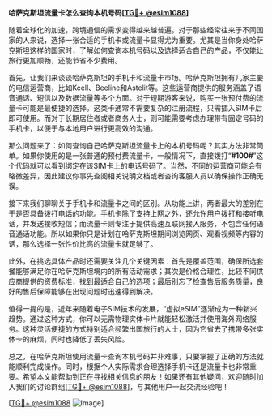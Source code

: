 **哈萨克斯坦流量卡怎么查询本机号码[[TG💪+ @esim1088](https://t.me/s/esim1088)]**

随着全球化的加速，跨境通信的需求变得越来越普遍。对于那些经常往来于不同国家的人来说，选择一张合适的手机卡或流量卡显得尤为重要。尤其是当你身处哈萨克斯坦这样的国家时，了解如何查询本机号码以及选择适合自己的产品，不仅能让旅行更加顺畅，还能节省不少费用。

首先，让我们来谈谈哈萨克斯坦的手机卡和流量卡市场。哈萨克斯坦拥有几家主要的电信运营商，比如Kcell、Beeline和Astelit等。这些运营商提供的服务涵盖了语音通话、短信以及数据流量等多个方面。对于短期游客来说，购买一张预付费的流量卡可能是最便捷的选择。这类卡通常不需要复杂的注册流程，只需插入SIM卡后即可使用。而对于长期居住者或者商务人士，则可能需要考虑办理带有固定号码的手机卡，以便于与本地用户进行更高效的沟通。

那么问题来了：如何查询自己哈萨克斯坦流量卡上的本机号码呢？其实方法非常简单。如果你使用的是一张普通的预付费流量卡，一般情况下，直接拨打“**#100#**”这个代码就可以看到绑定在该SIM卡上的电话号码了。当然，不同的运营商可能会有略微差异，因此建议你事先查阅相关说明文档或者咨询客服人员以确保操作正确无误。

接下来我们聊聊关于手机卡和流量卡之间的区别。从功能上讲，两者最大的差别在于是否具备拨打电话的功能。手机卡除了支持上网之外，还允许用户拨打和接听电话，并发送接收短信；而流量卡则专注于提供高速互联网接入服务，不包含任何语音通话功能。所以如果你只是计划在哈萨克斯坦期间浏览网页、观看视频等内容的话，那么选择一张性价比高的流量卡就足够了。

此外，在挑选具体产品时还需要关注几个关键因素：首先是覆盖范围，确保所选套餐能够满足你在哈萨克斯坦境内的所有活动需求；其次是价格合理性，比较不同供应商提供的资费标准，找到最适合自己的选项；最后别忘了检查售后服务质量，良好的售后保障能够在出现问题时迅速得到解决。

值得一提的是，近年来随着电子SIM技术的发展，“虚拟eSIM”逐渐成为一种新兴趋势。通过这种方式，你可以无需物理实体卡片就能轻松激活并使用海外网络服务。这种灵活便捷的方式特别适合频繁出国旅行的人士，因为它省去了携带多张实体卡的麻烦，同时也降低了丢失风险。

总之，在哈萨克斯坦使用流量卡查询本机号码并非难事，只要掌握了正确的方法就能顺利完成操作。同时，根据个人实际需求合理选择手机卡还是流量卡也非常重要。希望本文能帮助到正在寻找相关信息的朋友！如果还有其他疑问，欢迎随时加入我们的讨论群组[[TG💪+ @esim1088](https://t.me/s/esim1088)]，与其他用户一起交流经验吧！

[[TG💪+ @esim1088](https://t.me/s/esim1088) ![Image](https://i.postimg.cc/4NQfJmqS/Snipaste-2025-05-13-00-14-12.png)]